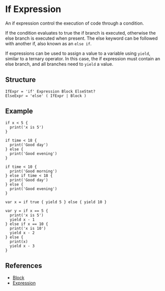 # If Expression

An if expression control the execution of code through a condition.

If the condition evaluates to true the if branch is executed, otherwise the else branch is executed when present. The else keyword can be followed with another if, also known as an `else if`.

If expressions can be used to assign a value to a variable using `yield`, similar to a ternary operator. In this case, the if expression must contain an else branch, and all branches need to `yield` a value.

## Structure

```grammar
IfExpr = 'if' Expression Block ElseStmt?
ElseExpr = 'else' ( IfExpr | Block )
```

## Example

```syntek
if x < 5 {
  print('x is 5')
}

if time < 18 {
  print('Good day')
} else {
  print('Good evening')
}

if time < 10 {
  print('Good morning')
} else if time < 18 {
  print('Good day')
} else {
  print('Good evening')
}

var x = if true { yield 5 } else { yield 10 }

var y = if x == 5 {
  print('x is 5')
  yield x - 1
} else if x == 10 {
  print('x is 10')
  yield x - 2
} else {
  print(x)
  yield x - 3
}
```

## References

- [Block](/spec/grammar/syntactic/#block)
- [Expression](/spec/grammar/syntactic/expressions/)
